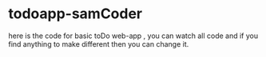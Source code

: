 # todoapp-samCoder
here is the code for basic toDo web-app , you can watch all code and if you find anything to make different then you can change it.

